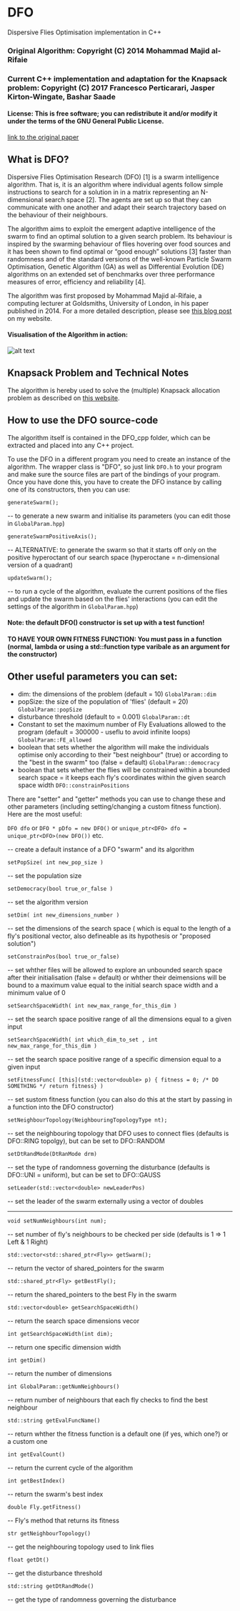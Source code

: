 # DFO
Dispersive Flies Optimisation implementation in C++

### Original Algorithm: Copyright (C) 2014 Mohammad Majid al-Rifaie
### Current C++ implementation and adaptation for the Knapsack problem: Copyright (C) 2017 Francesco Perticarari, Jasper Kirton-Wingate, Bashar Saade

#### License: This is free software; you can redistribute it and/or modify it under the terms of the GNU General Public License.

[link to the original paper](http://doc.gold.ac.uk/mohammad/DFO/)

## What is DFO?

Dispersive Flies Optimisation Research (DFO) [1] is a swarm intelligence algorithm. That is, it is an algorithm where individual agents follow simple instructions to search for a solution in in a matrix representing an N-dimensional search space [2]. The agents are set up so that they can communicate with one another and adapt their search trajectory based on the behaviour of their neighbours.

The algorithm aims to exploit the emergent adaptive intelligence of the swarm to find an optimal solution to a given search problem. Its behaviour is inspired by the swarming behaviour of flies hovering over food sources and it has been shown to find optimal or “good enough” solutions [3] faster than randomness and of the standard versions of the well-known Particle Swarm Optimisation, Genetic Algorithm (GA) as well as Differential Evolution (DE) algorithms on an extended set of benchmarks over three performance measures of error, efficiency and reliability [4].

The algorithm was first proposed by Mohammad Majid al-Rifaie, a computing lecturer at Goldsmiths, University of London, in his paper published in 2014. For a more detailed description, please see [this blog post](http://francescoperticarari.com/dispersive-flies-optimisation/) on my website.

#### Visualisation of the Algorithm in action:

![alt text](https://i1.wp.com/upload.wikimedia.org/wikipedia/commons/e/ec/ParticleSwarmArrowsAnimation.gif "Visualisation of the Algorithm in action")

## Knapsack Problem and Technical Notes

The algorithm is hereby used to solve the (multiple) Knapsack allocation problem as described on [this website](http://people.sc.fsu.edu/~jburkardt/datasets/knapsack_01/knapsack_01.html).


## How to use the DFO source-code

The algorithm itself is contained in the DFO_cpp folder, which can be extracted and placed into any C++ project.

To use the DFO in a different program you need to create an instance of the algorithm. The wrapper class is "DFO", so just link `DFO.h` to your program and make sure the source files are part of the bindings of your program. Once you have done this, you have to create the DFO instance by calling one of its constructors, then you can use:

```
generateSwarm();
```

-- to generate a new swarm and initialise its parameters (you can edit those in `GlobalParam.hpp`)

```
generateSwarmPositiveAxis();
```
-- ALTERNATIVE: to generate the swarm so that it starts off only on the positive hyperoctant of our search space (hyperoctane = n-dimensional version of a quadrant)

```
updateSwarm();
```

-- to run a cycle of the algorithm, evaluate the current positions of the flies and update the swarm based on the flies' interactions  (you can edit the settings of the algorithm in `GlobalParam.hpp`)

#### Note: the default DFO() constructor is set up with a test function!
#### TO HAVE YOUR OWN FITNESS FUNCTION: You must pass in a function (normal, lambda or using a std::function type varibale as an argument for the constructor)

## Other useful parameters you can set:

* dim: the dimensions of the problem (default = 10)
 `GlobalParam::dim `
* popSize: the size of the population of 'flies' (default = 20)
 `GlobalParam::popSize `
* disturbance threshold (default to = 0.001)
 `GlobalParam::dt `
* Constant to set the maximum number of Fly Evaluations allowed to the program (default = 300000 - useflu to avoid infinite loops)
 `GlobalParam::FE_allowed `
 * boolean that sets whether the algorithm will make the individuals optimise only according to their "best neighbour" (true) or according to the "best in the swarm" too (false = default)
  `GlobalParam::democracy `
  * boolean that sets whether the flies will be constrained within a bounded search space  = it keeps each fly's coordinates within the given search space width
  `DFO::constrainPositions `

There are "setter" and "getter" methods  you can use to change these and other parameters (including setting/changing a custom fitness function). Here are the most useful:

`DFO dfo` or `DFO * pDfo = new DFO()` or  `unique_ptr<DFO> dfo = unique_ptr<DFO>(new DFO())` etc.

-- create a default instance of a DFO "swarm" and its algorithm

`setPopSize( int new_pop_size )`

-- set the population size

`setDemocracy(bool true_or_false )`

-- set the algorithm version

`setDim( int new_dimensions_number )`

-- set the dimensions of the search space ( which is equal to the length of a fly's positional vector, also defineable as its hypothesis or "proposed solution")

`setConstrainPos(bool true_or_false)`

-- set whther files will be allowed to explore an unbounded search space after their initialisation (false = default) or whther their deimensions will be bound to a maximum value equal to the initial search space width and a minimum value of 0

`setSearchSpaceWidth( int new_max_range_for_this_dim )`

-- set the search space positive range of all the dimensions equal to a given input

`setSearchSpaceWidth( int which_dim_to_set , int new_max_range_for_this_dim )`

-- set the search space positive range of a specific dimension equal to a given input

`setFitnessFunc( [this](std::vector<double> p) { fitness = 0; /* DO SOMETHING */ return fitness} )`

-- set sustom fitness function (you can also do this at the start by passing in a function into the DFO constructor)

`setNeighbourTopology(NeighbouringTopologyType nt);`

-- set the neighbouring topology that DFO uses to connect flies (defaults is DFO::RING topolgy), but can be set to DFO::RANDOM

`setDtRandMode(DtRanMode drm)`

-- set the type of randomness governing the disturbance (defaults is DFO::UNI = uniform), but can be set to DFO::GAUSS

`setLeader(std::vector<double> newLeaderPos)`

-- set the leader of the swarm externally using a vector of doubles

 - - -

 `void setNumNeighbours(int num);`

 -- set number of fly's neighbours to be checked per side (defaults is 1 => 1 Left & 1 Right)

 `std::vector<std::shared_ptr<Fly>> getSwarm();`

  -- return the vector of shared_pointers for the swarm

 `std::shared_ptr<Fly> getBestFly();`

 -- return the shared_pointers to the best Fly in the swarm

 `std::vector<double> getSearchSpaceWidth()`

  -- return the search space dimensions vecor

 `int getSearchSpaceWidth(int dim);`

 -- return one specific dimension width

 `int getDim()`

 -- return the number of dimensions

  `int GlobalParam::getNumNeighbours() `

  -- return number of neighbours that each fly checks to find the best neighbour

 `std::string getEvalFuncName()`

   -- return whther the fitness function is a default one (if yes, which one?) or a custom one

 `int getEvalCount()`

 -- return the current cycle of the algorithm

 `int getBestIndex()`

 -- return the swarm's best index

 `double Fly.getFitness()`

 -- Fly's method that returns its fitness

 `str getNeighbourTopology()`

 -- get the neighbouring topology used to link flies

 `float getDt()`

 -- get the disturbance threshold

 `std::string getDtRandMode()`

 -- get the type of randomness governing the disturbance

